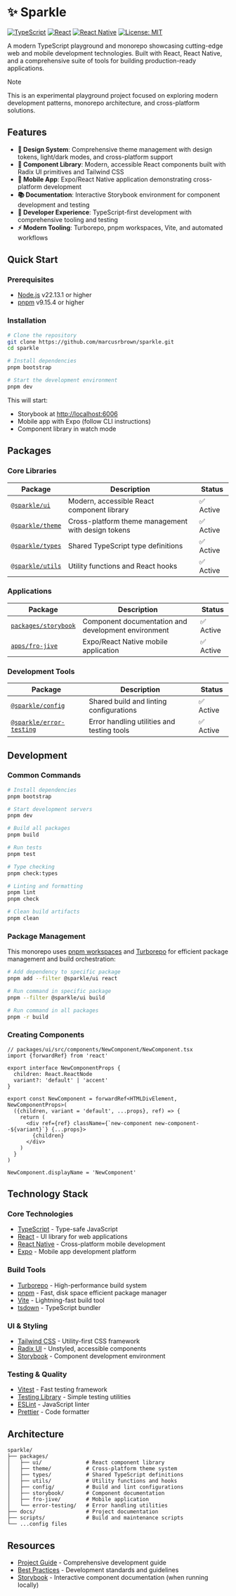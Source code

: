 # ✨ Sparkle

[![TypeScript](https://img.shields.io/badge/TypeScript-blue?style=for-the-badge&logo=typescript&logoColor=white)](https://www.typescriptlang.org) [![React](https://img.shields.io/badge/React-blue?style=for-the-badge&logo=react&logoColor=white)](https://reactjs.org) [![React Native](https://img.shields.io/badge/React%20Native-blue?style=for-the-badge&logo=react&logoColor=white)](https://reactnative.dev) [![License: MIT](https://img.shields.io/badge/License-MIT-yellow?style=for-the-badge)](https://opensource.org/licenses/MIT)

A modern TypeScript playground and monorepo showcasing cutting-edge web and mobile development technologies. Built with React, React Native, and a comprehensive suite of tools for building production-ready applications.

<!-- prettier-ignore-start -->
> [!NOTE]
> This is an experimental playground project focused on exploring modern development patterns, monorepo architecture, and cross-platform solutions.
<!-- prettier-ignore-end -->

## Features

- **🎨 Design System**: Comprehensive theme management with design tokens, light/dark modes, and cross-platform support
- **🧩 Component Library**: Modern, accessible React components built with Radix UI primitives and Tailwind CSS
- **📱 Mobile App**: Expo/React Native application demonstrating cross-platform development
- **📚 Documentation**: Interactive Storybook environment for component development and testing
- **🔧 Developer Experience**: TypeScript-first development with comprehensive tooling and testing
- **⚡ Modern Tooling**: Turborepo, pnpm workspaces, Vite, and automated workflows

## Quick Start

### Prerequisites

- [Node.js](https://nodejs.org) v22.13.1 or higher
- [pnpm](https://pnpm.io) v9.15.4 or higher

### Installation

```bash
# Clone the repository
git clone https://github.com/marcusrbrown/sparkle.git
cd sparkle

# Install dependencies
pnpm bootstrap

# Start the development environment
pnpm dev
```

This will start:

- Storybook at <http://localhost:6006>
- Mobile app with Expo (follow CLI instructions)
- Component library in watch mode

## Packages

### Core Libraries

| Package                              | Description                                        | Status    |
| ------------------------------------ | -------------------------------------------------- | --------- |
| [`@sparkle/ui`](./packages/ui)       | Modern, accessible React component library         | ✅ Active |
| [`@sparkle/theme`](./packages/theme) | Cross-platform theme management with design tokens | ✅ Active |
| [`@sparkle/types`](./packages/types) | Shared TypeScript type definitions                 | ✅ Active |
| [`@sparkle/utils`](./packages/utils) | Utility functions and React hooks                  | ✅ Active |

### Applications

| Package                                      | Description                                         | Status    |
| -------------------------------------------- | --------------------------------------------------- | --------- |
| [`packages/storybook`](./packages/storybook) | Component documentation and development environment | ✅ Active |
| [`apps/fro-jive`](./apps/fro-jive)           | Expo/React Native mobile application                | ✅ Active |

### Development Tools

| Package                                              | Description                                | Status    |
| ---------------------------------------------------- | ------------------------------------------ | --------- |
| [`@sparkle/config`](./packages/config)               | Shared build and linting configurations    | ✅ Active |
| [`@sparkle/error-testing`](./packages/error-testing) | Error handling utilities and testing tools | ✅ Active |

## Development

### Common Commands

```bash
# Install dependencies
pnpm bootstrap

# Start development servers
pnpm dev

# Build all packages
pnpm build

# Run tests
pnpm test

# Type checking
pnpm check:types

# Linting and formatting
pnpm lint
pnpm check

# Clean build artifacts
pnpm clean
```

### Package Management

This monorepo uses [pnpm workspaces](https://pnpm.io/workspaces) and [Turborepo](https://turbo.build) for efficient package management and build orchestration:

```bash
# Add dependency to specific package
pnpm add --filter @sparkle/ui react

# Run command in specific package
pnpm --filter @sparkle/ui build

# Run command in all packages
pnpm -r build
```

### Creating Components

```tsx
// packages/ui/src/components/NewComponent/NewComponent.tsx
import {forwardRef} from 'react'

export interface NewComponentProps {
  children: React.ReactNode
  variant?: 'default' | 'accent'
}

export const NewComponent = forwardRef<HTMLDivElement, NewComponentProps>(
  ({children, variant = 'default', ...props}, ref) => {
    return (
      <div ref={ref} className={`new-component new-component--${variant}`} {...props}>
        {children}
      </div>
    )
  }
)

NewComponent.displayName = 'NewComponent'
```

## Technology Stack

### Core Technologies

- [TypeScript](https://www.typescriptlang.org) - Type-safe JavaScript
- [React](https://reactjs.org) - UI library for web applications
- [React Native](https://reactnative.dev) - Cross-platform mobile development
- [Expo](https://expo.dev) - Mobile app development platform

### Build Tools

- [Turborepo](https://turbo.build) - High-performance build system
- [pnpm](https://pnpm.io) - Fast, disk space efficient package manager
- [Vite](https://vitejs.dev) - Lightning-fast build tool
- [tsdown](https://tsdown.vercel.app) - TypeScript bundler

### UI & Styling

- [Tailwind CSS](https://tailwindcss.com) - Utility-first CSS framework
- [Radix UI](https://www.radix-ui.com) - Unstyled, accessible components
- [Storybook](https://storybook.js.org) - Component development environment

### Testing & Quality

- [Vitest](https://vitest.dev) - Fast testing framework
- [Testing Library](https://testing-library.com) - Simple testing utilities
- [ESLint](https://eslint.org) - JavaScript linter
- [Prettier](https://prettier.io) - Code formatter

## Architecture

```text
sparkle/
├── packages/
│   ├── ui/              # React component library
│   ├── theme/           # Cross-platform theme system
│   ├── types/           # Shared TypeScript definitions
│   ├── utils/           # Utility functions and hooks
│   ├── config/          # Build and lint configurations
│   ├── storybook/       # Component documentation
│   ├── fro-jive/        # Mobile application
│   └── error-testing/   # Error handling utilities
├── docs/                # Project documentation
├── scripts/             # Build and maintenance scripts
└── ...config files
```

## Resources

- [Project Guide](./docs/project-guide.md) - Comprehensive development guide
- [Best Practices](./docs/best-practices-for-sparkle-development.md) - Development standards and guidelines
- [Storybook](http://localhost:6006) - Interactive component documentation (when running locally)

